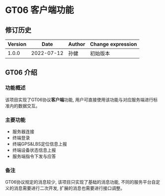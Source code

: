 # GT06 客户端功能

## 修订历史

| Version |   Date     |   Author   |   Change expression   |
| :------ | ---------- | ---------- | --------------------- |
| 1.0.0   | 2022-07-12 | 孙健       | 初始版本               |

## GT06 介绍

### 功能概述

该项目实现了GT06协议**客户端**功能, 用户可直接使用该功能与对应服务端进行标准内的数据交互。

### 主要功能

- 服务器连接
- 终端登录
- 终端GPS&LBS定位信息上报
- 终端设备状态信息上报
- 服务端指令下发与应答

### 备注

GT06协议规定的消息较少, 该项目只实现了基础的消息功能, 不同的服务平台自定义的消息需要进行二次开发, 扩展的消息也需要进行接口调整。
